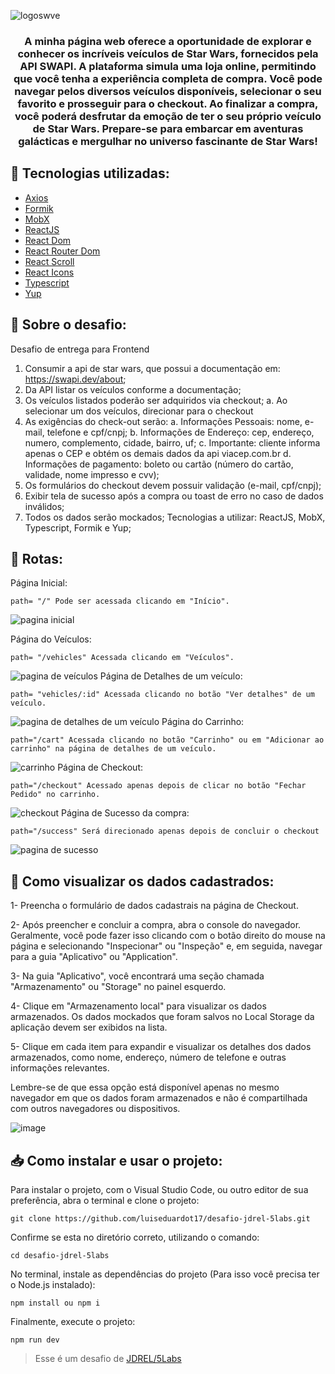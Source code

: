 ![logoswve](https://github.com/luiseduardot17/desafio-jdrel-5labs/assets/102761201/06502bf7-dc68-4473-8328-52dca1eb705c)

<h3 align="center">A minha página web oferece a oportunidade de explorar e conhecer os incríveis veículos de Star Wars, fornecidos pela API SWAPI. A plataforma simula uma loja online, permitindo que você tenha a experiência completa de compra. Você pode navegar pelos diversos veículos disponíveis, selecionar o seu favorito e prosseguir para o checkout. Ao finalizar a compra, você poderá desfrutar da emoção de ter o seu próprio veículo de Star Wars. Prepare-se para embarcar em aventuras galácticas e mergulhar no universo fascinante de Star Wars!</h3>

## 🧩 Tecnologias utilizadas:

- <a href="https://npmjs.com/package/axios" target="_blank">Axios</a>
- <a href="https://formik.org/" target="_blank">Formik</a>
- <a href="https://mobx.js.org/README.html" target="_blank">MobX</a>
- <a href="https://react.dev/" target="_blank">ReactJS</a>
- <a href="https://npmjs.com/package/react-dom" target="_blank">React Dom</a>
- <a href="https://npmjs.com/package/react-router-dom" target="_blank">React Router Dom</a>
- <a href="https://npmjs.com/package/react-scroll" target="_blank">React Scroll</a>
- <a href="https://react-icons.github.io/react-icons/" target="_blank">React Icons</a>
- <a href="https://typescriptlang.org/" target="_blank">Typescript</a>
- <a href="https://npmjs.com/package/yup?activeTab=readme" target="_blank">Yup</a>

## 📝 Sobre o desafio:

Desafio de entrega para Frontend

1. Consumir a api de star wars, que possui a documentação em:
   https://swapi.dev/about;
2. Da API listar os veículos conforme a documentação;
3. Os veículos listados poderão ser adquiridos via checkout;
   a. Ao selecionar um dos veículos, direcionar para o checkout
4. As exigências do check-out serão:
   a. Informações Pessoais: nome, e-mail, telefone e cpf/cnpj;
   b. Informações de Endereço: cep, endereço, numero, complemento,
   cidade, bairro, uf;
   c. Importante: cliente informa apenas o CEP e obtém os demais dados
   da api viacep.com.br
   d. Informações de pagamento: boleto ou cartão (número do cartão,
   validade, nome impresso e cvv);
5. Os formulários do checkout devem possuir validação (e-mail, cpf/cnpj);
6. Exibir tela de sucesso após a compra ou toast de erro no caso de dados
   inválidos;
7. Todos os dados serão mockados;
   Tecnologias a utilizar: ReactJS, MobX, Typescript, Formik e Yup;

## 🚏 Rotas:

Página Inicial:

```
path= "/" Pode ser acessada clicando em "Início".
```

![pagina inicial](https://github.com/luiseduardot17/desafio-jdrel-5labs/assets/102761201/53d9108a-b364-4cf8-8f2d-c42401235c1f)

Página do Veículos:

```
path= "/vehicles" Acessada clicando em "Veículos".
```

![pagina de veículos](https://github.com/luiseduardot17/desafio-jdrel-5labs/assets/102761201/73124f42-41ba-4f83-8028-9bff6cbca5b9)
Página de Detalhes de um veículo:

```
path= "vehicles/:id" Acessada clicando no botão "Ver detalhes" de um veículo.
```

![pagina de detalhes de um veículo](https://github.com/luiseduardot17/desafio-jdrel-5labs/assets/102761201/bb5fd1a3-b6f3-4d4f-b76e-27e19a857c53)
Página do Carrinho:

```
path="/cart" Acessada clicando no botão "Carrinho" ou em "Adicionar ao carrinho" na página de detalhes de um veículo.
```

![carrinho](https://github.com/luiseduardot17/desafio-jdrel-5labs/assets/102761201/65551e60-9036-45fc-8135-7725e77c29c1)
Página de Checkout:

```
path="/checkout" Acessado apenas depois de clicar no botão "Fechar Pedido" no carrinho.
```

![checkout](https://github.com/luiseduardot17/desafio-jdrel-5labs/assets/102761201/783c719f-610b-4375-a177-d53438cec4ef)
Página de Sucesso da compra:

```
path="/success" Será direcionado apenas depois de concluir o checkout
```

![pagina de sucesso](https://github.com/luiseduardot17/desafio-jdrel-5labs/assets/102761201/3d3831ca-cf81-43aa-abea-d8c04dcd6d11)

## 🎲 Como visualizar os dados cadastrados:

1- Preencha o formulário de dados cadastrais na página de Checkout.

2- Após preencher e concluir a compra, abra o console do navegador. Geralmente, você pode fazer isso clicando com o botão direito do mouse na página e selecionando "Inspecionar" ou "Inspeção" e, em seguida, navegar para a guia "Aplicativo" ou "Application".

3- Na guia "Aplicativo", você encontrará uma seção chamada "Armazenamento" ou "Storage" no painel esquerdo.

4- Clique em "Armazenamento local" para visualizar os dados armazenados.
Os dados mockados que foram salvos no Local Storage da aplicação devem ser exibidos na lista.

5- Clique em cada item para expandir e visualizar os detalhes dos dados armazenados, como nome, endereço, número de telefone e outras informações relevantes.

Lembre-se de que essa opção está disponível apenas no mesmo navegador em que os dados foram armazenados e não é compartilhada com outros navegadores ou dispositivos.

<p align="center">

![image](https://github.com/luiseduardot17/desafio-jdrel-5labs/assets/102761201/394de700-1eb7-4865-b186-66b784726779)

</p>

## 📥 Como instalar e usar o projeto:

Para instalar o projeto, com o Visual Studio Code, ou outro editor de sua preferência,
abra o terminal e clone o projeto:

```
git clone https://github.com/luiseduardot17/desafio-jdrel-5labs.git
```

Confirme se esta no diretório correto, utilizando o comando:

```
cd desafio-jdrel-5labs
```

No terminal, instale as dependências do projeto (Para isso você precisa ter o Node.js instalado):

```
npm install ou npm i
```

Finalmente, execute o projeto:

```
npm run dev
```

> Esse é um desafio de <a href="http://jdrel.com.br/" target="_blank">JDREL/5Labs</a>

